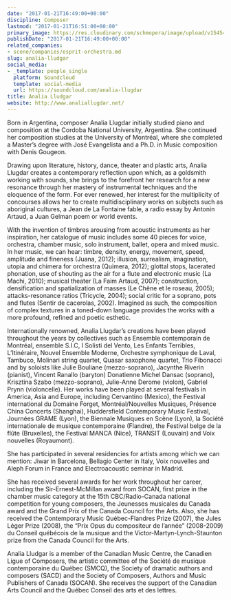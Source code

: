```yaml
---
date: "2017-01-21T16:49:00+00:00"
discipline: Composer
lastmod: "2017-01-21T16:51:00+00:00"
primary_image: https://res.cloudinary.com/schmopera/image/upload/v1545409169/media/webhook-uploads/1485017378087/2017-01-21---Analia-Lludgar.jpg.jpg
publishDate: "2017-01-21T16:49:00+00:00"
related_companies:
- scene/companies/esprit-orchestra.md
slug: analia-lludgar
social_media:
- _template: people_single
  platform: Soundcloud
  template: social-media
  url: https://soundcloud.com/analia-llugdar
title: Analia Lludgar
website: http://www.analiallugdar.net/
---
```


Born in Argentina, composer Analia Llugdar initially studied piano and composition at the Cordoba National University, Argentina. She continued her composition studies at the University of Montréal, where she completed a Master’s degree with José Evangelista and a Ph.D. in Music composition with Denis Gougeon.

Drawing upon literature, history, dance, theater and plastic arts, Analia Llugdar creates a contemporary reflection upon which, as a goldsmith working with sounds, she brings to the forefront her research for a new resonance through her mastery of instrumental techniques and the eloquence of the form. For ever renewed, her interest for the multiplicity of concourses allows her to create multidisciplinary works on subjects such as aboriginal cultures, a Jean de La Fontaine fable, a radio essay by Antonin Artaud, a Juan Gelman poem or world events.

With the invention of timbres arousing from acoustic instruments as her inspiration, her catalogue of music includes some 40 pieces for voice, orchestra, chamber music, solo instrument, ballet, opera and mixed music. In her music, we can hear: timbre, density, energy, movement, speed, amplitude and fineness (Juana, 2012); illusion, surrealism, imagination, utopia and chimera for orchestra (Quimera, 2012); glottal stops, lacerated phonation, use of shouting as the air for a flute and electronic music (La Machi, 2010); musical theater (La Faim Artaud, 2007); construction, densification and spatialization of masses (Le Chêne et le roseau, 2005); attacks-resonance ratios (Tricycle, 2004); social critic for a soprano, pots and flutes (Sentir de cacerolas, 2002). Imagined as such, the composition of complex textures in a toned-down language provides the works with a more profound, refined and poetic esthetic.

Internationally renowned, Analia Llugdar’s creations have been played throughout the years by collectives such as Ensemble contemporain de Montréal, ensemble S.I.C, I Solisti del Vento, Les Enfants Terribles, L’Itinéraire, Nouvel Ensemble Moderne, Orchestre symphonique de Laval, Tambuco, Molinari string quartet, Quasar saxophone quartet, Trio Fibonacci and by soloists like Julie Bouliane (mezzo-soprano), Jacynthe Riverin (pianist), Vincent Ranallo (baryton) Donatienne Michel Dansac (soprano), Krisztina Szabo (mezzo-soprano), Julie-Anne Derome (violon), Gabriel Prynn (violoncelle). Her works have been played at several festivals in America, Asia and Europe, including Cervantino (Mexico), the Festival international du Domaine Forget, Montréal/Nouvelles Musiques, Présence China Concerts (Shanghai), Huddersfield Contemporary Music Festival, Journées GRAME (Lyon), the Biennale Musiques en Scène (Lyon), la Société internationale de musique contemporaine (Flandre), the Festival belge de la flûte (Bruxelles), the Festival MANCA (Nice), TRANSIT (Louvain) and Voix nouvelles (Royaumont).

She has participated in several residencies for artists among which we can mention: Jiwar in Barcelona, Bellagio Center in Italy, Voix nouvelles and Aleph Forum in France and Electroacoustic seminar in Madrid.

She has received several awards for her work throughout her career, including the Sir-Ernest-McMillan award from SOCAN, first prize in the chamber music category at the 15th CBC/Radio-Canada national competition for young compo­sers, the Jeunesses musicales du Canada award and the Grand Prix of the Canada Council for the Arts. Also, she has received the Contemporary Music Québec-Flandres Prize (2007), the Jules Léger Prize (2008), the “Prix Opus du
composi­teur de l’année” (2008-2009) du Conseil québécois de la musique and the Victor-Martyn-Lynch-Staunton prize from the Canada Council for the Arts.

Analia Lludgar is a member of the Canadian Music Centre, the Canadien Ligue of Composers, the artistic committee of the Société de musique contemporaine du Québec (SMCQ), the Society of dramatic authors and composers (SACD) and the Society of Composers, Authors and Music Publishers of Canada (SOCAN). She receives the support of the Canadian Arts Council and the Québec Conseil des arts et des lettres.


